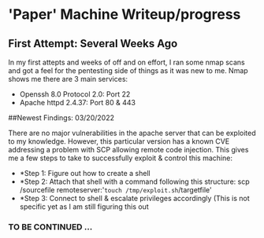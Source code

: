 # 'Paper' Machine Writeup/progress 

## First Attempt: Several Weeks Ago

In my first attepts and weeks of off and on effort, I ran some nmap scans and got a feel for the pentesting side of things as it was new to me. Nmap shows me there are 3 main services: 
* Openssh 8.0 Protocol 2.0: Port 22
* Apache httpd 2.4.37: Port 80 & 443

##Newest Findings: 03/20/2022

There are no major vulnerabilities in the apache server that can be exploited to my knowledge. However, this particular version has a known CVE addressing a problem with SCP allowing remote code injection. This gives me a few steps to take to successfully exploit & control this machine:
* *Step 1: Figure out how to create a shell
* *Step 2: Attach that shell with a command following this structure: scp  /sourcefile remoteserver:'`touch /tmp/exploit.sh`/targetfile'
* *Step 3: Connect to shell & escalate privileges accordingly (This is not specific yet as I am still figuring this out

### TO BE CONTINUED ...

